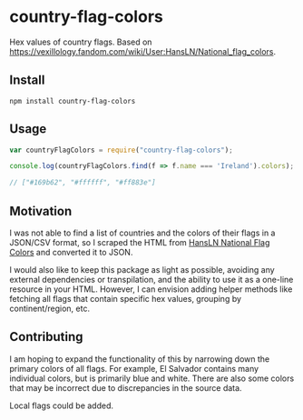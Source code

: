 # country-flag-colors

Hex values of country flags. Based on https://vexillology.fandom.com/wiki/User:HansLN/National_flag_colors.

## Install

`npm install country-flag-colors`

## Usage

```js
var countryFlagColors = require("country-flag-colors");

console.log(countryFlagColors.find(f => f.name === 'Ireland').colors);

// ["#169b62", "#ffffff", "#ff883e"]
```

## Motivation

I was not able to find a list of countries and the colors of their flags in a JSON/CSV format, so I scraped the HTML from [HansLN National Flag Colors](https://vexillology.fandom.com/wiki/User:HansLN/National_flag_colors) and converted it to JSON.

I would also like to keep this package as light as possible, avoiding any external dependencies or transpilation, and the ability to use it as a one-line resource in your HTML. However,
I can envision adding helper methods like fetching all flags that contain specific hex values, grouping by continent/region, etc.

## Contributing

I am hoping to expand the functionality of this by narrowing down the primary colors of all flags. For example, El Salvador contains many individual
colors, but is primarily blue and white. There are also some colors that may be incorrect due to discrepancies in the source data.

Local flags could be added.
